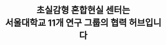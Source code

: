 ---
# An instance of the People widget.
# Documentation: https://wowchemy.com/docs/page-builder/
widget: people

# This file represents a page section.
headless: true

# Order that this section appears on the page.
weight: 20

title: 초실감형 혼합현실 센터는 <br> **서울대학교 11개 연구 그룹의 협력 허브**입니다
subtitle:

content:
  # Choose which groups/teams of users to display.
  #   Edit `user_groups` in each user's profile to add them to one or more of these groups.
  user_groups:
    - Professors
design:
  show_interests: false
  show_role: true
  show_social: false
---